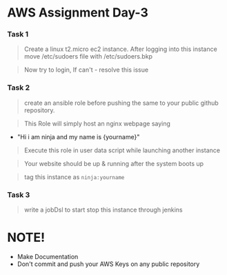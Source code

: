 # AWS Assignment Day-3


### Task 1

> Create a linux t2.micro ec2 instance. After logging into this instance move /etc/sudoers file with /etc/sudoers.bkp 



> Now try to login, If can't - resolve this issue

### Task 2
> create an ansible role before pushing the same to your public github repository.

> This Role will simply host an nginx webpage saying
  - "Hi i am ninja and my name is {yourname}" 

> Execute this role in user data script while launching another instance

> Your website should be up & running after the system boots up

> tag this instance as `ninja:yourname`

### Task 3
> write a jobDsl to start stop this instance through jenkins  

#  NOTE!
  - Make Documentation
  - Don't commit and push your AWS Keys on any public repository
  
   

